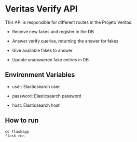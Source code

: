 # Veritas Verify API

This API is responsible for different routes in the Projeto Veritas:

* Receive new fakes and register in the DB

* Answer verify queries, returning the answer for fakes

* Give available fakes to answer

* Update unanswered fake entries in DB

## Environment Variables

* user: Elasticsearch user

* password: Elasticsearch password

* host: Elasticsearch host

## How to run

```shell script
cd flaskapp
flask run
```
